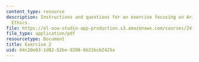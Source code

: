 ```yaml
---
content_type: resource
description: Instructions and questions for an exercise focusing on Aristotle's Nichomachean
  Ethics.
file: https://ol-ocw-studio-app-production.s3.amazonaws.com/courses/24-01-classics-of-western-philosophy-spring-2016/04c20e031d0252be92086b21bcb2425a_MIT24_01S16_Exercise2.pdf
file_type: application/pdf
resourcetype: Document
title: Exercise 2
uid: 04c20e03-1d02-52be-9208-6b21bcb2425a
---
```

